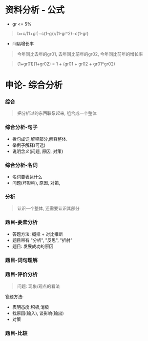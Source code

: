 
# 资料分析 - 公式
- gr <= 5%
> b=c/(1+gr)=c(1-gr)/(1-gr^2)=c(1-gr)
- 间隔增长率
> 今年同比去年的gr01, 去年同比前年的gr02, 今年同比前年的增长率

> (1+gr01)(1+gr02) = 1 + (gr01 + gr02 + gr01*gr02)

# 申论- 综合分析
### 综合
> 把分析过的东西联系起来, 组合成一个整体
### 综合分析-句子
- 拆句成词,解释部分,解释整体.
- 举例子解释(可选)
- 说明含义(问题, 原因, 对策)
### 综合分析-名词
- 名词要表达什么
- 问题(坏影响), 原因, 对策,  

### 分析
> 认识一个整体, 还需要认识其部分
### 题目-要素分析
- 答题方法: 概括 + 对比推断
- 题目带有 "分析", "反思", "折射"
- 题目: 发展成功的原因
### 题目-词句理解
### 题目-评价分析
> 问题: 现象/观点的看法

答题方法:
- 表明态度:积极,消极
- 找原因(输入), 谈影响(输出)
- 对策

### 题目-比较
